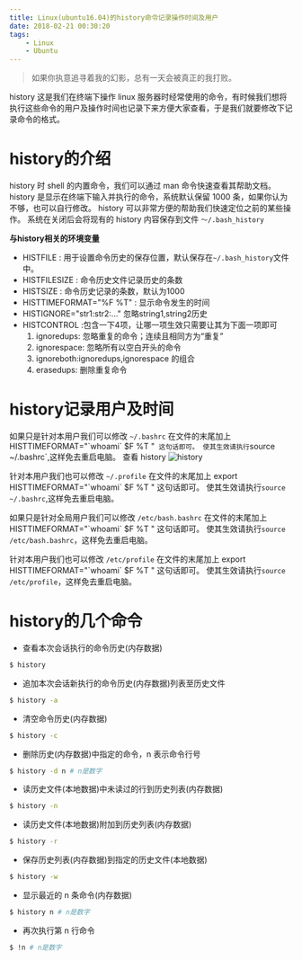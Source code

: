 ```yaml
---
title: Linux(ubuntu16.04)的history命令记录操作时间及用户
date: 2018-02-21 00:30:20
tags:
    - Linux
    - Ubuntu
---
```


> 如果你执意追寻着我的幻影，总有一天会被真正的我打败。

history 这是我们在终端下操作 linux 服务器时经常使用的命令，有时候我们想将执行这些命令的用户及操作时间也记录下来方便大家查看，于是我们就要修改下记录命令的格式。

<!-- more -->

# history的介绍
history 时 shell 的内置命令，我们可以通过 man 命令快速查看其帮助文档。
history 是显示在终端下输入并执行的命令，系统默认保留 1000 条，如果你认为不够，也可以自行修改。
history 可以非常方便的帮助我们快速定位之前的某些操作。
系统在关闭后会将现有的 history 内容保存到文件 `～/.bash_history`

**与history相关的环境变量**


* HISTFILE : 用于设置命令历史的保存位置，默认保存在`~/.bash_history`文件中。
* HISTFILESIZE : 命令历史文件记录历史的条数 
* HISTSIZE : 命令历史记录的条数，默认为1000 
* HISTTIMEFORMAT="%F %T"  : 显示命令发生的时间 
* HISTIGNORE="str1:str2:..." 忽略string1,string2历史 
* HISTCONTROL :包含一下4项，让哪一项生效只需要让其为下面一项即可 
  1. ignoredups:  忽略重复的命令；连续且相同方为“重复” 
  2. ignorespace:  忽略所有以空白开头的命令 
  3. ignoreboth:ignoredups,ignorespace 的组合
  4. erasedups:    删除重复命令


# history记录用户及时间

如果只是针对本用户我们可以修改 `~/.bashrc` 在文件的末尾加上 HISTTIMEFORMAT="\`whoami\` $F %T "` 这句话即可。
使其生效请执行`source ~/.bashrc`,这样免去重启电脑。
查看 history
![history](https://s1.ax1x.com/2020/04/07/Gc9PZ4.png)

针对本用户我们也可以修改 `~/.profile` 在文件的末尾加上 export HISTTIMEFORMAT="\`whoami\` $F %T " 这句话即可。
使其生效请执行`source ~/.bashrc`,这样免去重启电脑。


如果只是针对全局用户我们可以修改 `/etc/bash.bashrc` 在文件的末尾加上 HISTTIMEFORMAT="\`whoami\` $F %T " 这句话即可。
使其生效请执行`source /etc/bash.bashrc`，这样免去重启电脑。

针对本用户我们也可以修改 `/etc/profile` 在文件的末尾加上 export HISTTIMEFORMAT="\`whoami\` $F %T " 这句话即可。
使其生效请执行`source /etc/profile`，这样免去重启电脑。

# history的几个命令

* 查看本次会话执行的命令历史(内存数据)
``` bash
$ history
```

* 追加本次会话新执行的命令历史(内存数据)列表至历史文件
``` bash
$ history -a
```

* 清空命令历史(内存数据)
``` bash
$ history -c
```

* 删除历史(内存数据)中指定的命令，n 表示命令行号
``` bash
$ history -d n # n是数字
```

* 读历史文件(本地数据)中未读过的行到历史列表(内存数据)
``` bash
$ history -n
```

* 读历史文件(本地数据)附加到历史列表(内存数据)
``` bash
$ history -r
```

* 保存历史列表(内存数据)到指定的历史文件(本地数据)
``` bash
$ history -w
```

* 显示最近的 n 条命令(内存数据)
``` bash
$ history n # n是数字
```

* 再次执行第 n 行命令
``` bash
$ !n # n是数字
```






